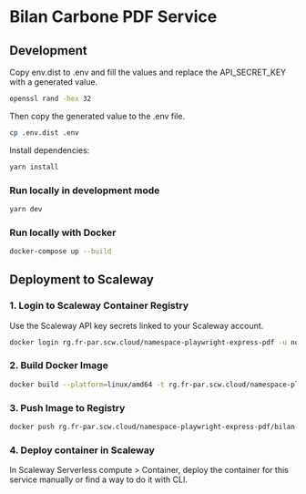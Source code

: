 # Bilan Carbone PDF Service

## Development

Copy env.dist to .env and fill the values and replace the API_SECRET_KEY with a generated value.

```bash
openssl rand -hex 32
```

Then copy the generated value to the .env file.

```bash
cp .env.dist .env
```

Install dependencies:

```bash
yarn install
```

### Run locally in development mode

```bash
yarn dev
```

### Run locally with Docker

```bash
docker-compose up --build
```

## Deployment to Scaleway

### 1. Login to Scaleway Container Registry

Use the Scaleway API key secrets linked to your Scaleway account.

```bash
docker login rg.fr-par.scw.cloud/namespace-playwright-express-pdf -u nologin
```

### 2. Build Docker Image

```bash
docker build --platform=linux/amd64 -t rg.fr-par.scw.cloud/namespace-playwright-express-pdf/bilan-carbone-pdf:latest .
```

### 3. Push Image to Registry

```bash
docker push rg.fr-par.scw.cloud/namespace-playwright-express-pdf/bilan-carbone-pdf:latest
```

### 4. Deploy container in Scaleway

In Scaleway Serverless compute > Container, deploy the container for this service manually or find a way to do it with CLI.
